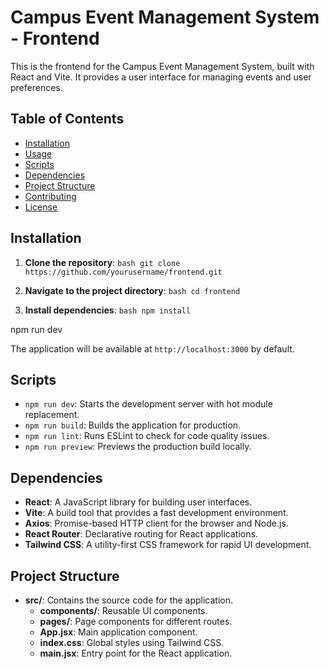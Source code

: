 # Campus Event Management System - Frontend

This is the frontend for the Campus Event Management System, built with React and Vite. It provides a user interface for managing events and user preferences.

## Table of Contents

- [Installation](#installation)
- [Usage](#usage)
- [Scripts](#scripts)
- [Dependencies](#dependencies)
- [Project Structure](#project-structure)
- [Contributing](#contributing)
- [License](#license)

## Installation

1. **Clone the repository**:   ```bash
   git clone https://github.com/yourusername/frontend.git   ```

2. **Navigate to the project directory**:   ```bash
   cd frontend   ```

3. **Install dependencies**:   ```bash
   npm install   ```


npm run dev

The application will be available at `http://localhost:3000` by default.

## Scripts

- `npm run dev`: Starts the development server with hot module replacement.
- `npm run build`: Builds the application for production.
- `npm run lint`: Runs ESLint to check for code quality issues.
- `npm run preview`: Previews the production build locally.

## Dependencies

- **React**: A JavaScript library for building user interfaces.
- **Vite**: A build tool that provides a fast development environment.
- **Axios**: Promise-based HTTP client for the browser and Node.js.
- **React Router**: Declarative routing for React applications.
- **Tailwind CSS**: A utility-first CSS framework for rapid UI development.

## Project Structure

- **src/**: Contains the source code for the application.
  - **components/**: Reusable UI components.
  - **pages/**: Page components for different routes.
  - **App.jsx**: Main application component.
  - **index.css**: Global styles using Tailwind CSS.
  - **main.jsx**: Entry point for the React application.

